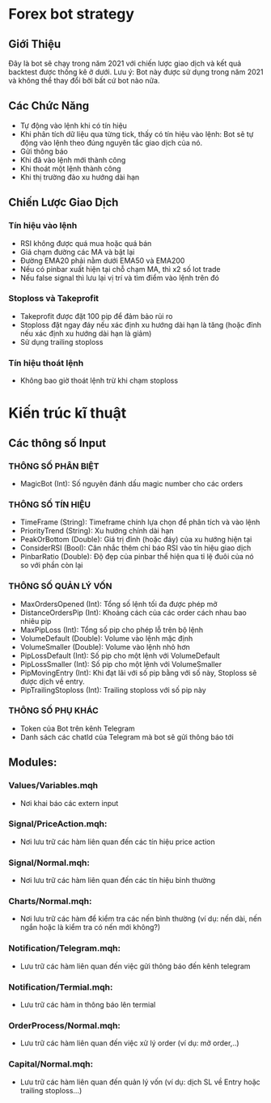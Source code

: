 # Forex bot strategy

## Giới Thiệu
Đây là bot sẽ chạy trong năm 2021 với chiến lược giao dịch và kết quả backtest được thống kê ở dưới.
Lưu ý: Bot này được sử dụng trong năm 2021 và không thể thay đổi bởi bất cứ bot nào nữa.

## Các Chức Năng
* Tự động vào lệnh khi có tín hiệu
* Khi phân tích dữ liệu qua từng tick, thấy có tín hiệu vào lệnh: Bot sẽ tự động vào lệnh theo đúng nguyên tắc giao dịch của nó. 
* Gửi thông báo
* Khi đã vào lệnh mới thành công
* Khi thoát một lệnh thành công
* Khi thị trường đảo xu hướng dài hạn
## Chiến Lược Giao Dịch
### Tín hiệu vào lệnh
*	RSI không được quá mua hoặc quá bán
*	Giá chạm đường các MA và bật lại
*	Đường EMA20 phải nằm dưới EMA50 và EMA200
*	Nếu có pinbar xuất hiện tại chỗ chạm MA, thì x2 số lot trade
*	Nếu false signal thì lưu lại vị trí và tìm điểm vào lệnh trên đó
### Stoploss và Takeprofit 
*	Takeprofit được đặt 100 pip để đảm bảo rủi ro
*	Stoploss đặt ngay đáy nếu xác định xu hướng dài hạn là tăng (hoặc đỉnh nếu xác định xu hướng dài hạn là giảm)
*	Sử dụng trailing stoploss 
### Tín hiệu thoát lệnh
*	Không bao giờ thoát lệnh trừ khi chạm stoploss
# Kiến trúc kĩ thuật
## Các thông số Input
### THÔNG SỐ PHÂN BIỆT
*	MagicBot (Int): Số nguyên đánh dấu magic number cho các orders

### THÔNG SỐ TÍN HIỆU
*	TimeFrame (String): Timeframe chính lựa chọn để phân tích và vào lệnh
*	PriorityTrend (String): Xu hướng chính dài hạn
*	PeakOrBottom (Double): Giá trị đỉnh (hoặc đáy) của xu hướng hiện tại
*	ConsiderRSI (Bool): Cân nhắc thêm chỉ báo RSI vào tín hiệu giao dịch
*	PinbarRatio (Double): Độ đẹp của pinbar thể hiện qua tỉ lệ đuôi của nó so với phần còn lại
### THÔNG SỐ QUẢN LÝ VỐN
*	MaxOrdersOpened (Int): Tổng số lệnh tối đa được phép mở
*	DistanceOrdersPip (Int): Khoảng cách của các order cách nhau bao nhiêu pip
*	MaxPipLoss (Int): Tổng số pip cho phép lỗ trên bộ lệnh
*	VolumeDefault (Double): Volume vào lệnh mặc định
*	VolumeSmaller (Double): Volume vào lệnh nhỏ hơn
*	PipLossDefault (Int): Số pip cho một lệnh với VolumeDefault
*	PipLossSmaller (Int): Số pip cho một lệnh với VolumeSmaller 
*	PipMovingEntry (Int): Khi đạt lãi với số pip bằng với số này, Stoploss sẽ được dịch về entry.
*	PipTrailingStoploss (Int): Trailing stoploss với số pip này
### THÔNG SỐ PHỤ KHÁC
*	Token của Bot trên kênh Telegram
*	Danh sách các chatId của Telegram mà bot sẽ gửi thông báo tới

## Modules:
### Values/Variables.mqh
*	Nơi khai báo các extern input
### Signal/PriceAction.mqh:
*	Nơi lưu trữ các hàm liên quan đến các tín hiệu price action
### Signal/Normal.mqh:
*	Nơi lưu trữ các hàm liên quan đến các tín hiệu bình thường
### Charts/Normal.mqh:
*	Nơi lưu trữ các hàm để kiểm tra các nến bình thường (ví dụ: nến dài, nến ngắn hoặc là kiểm tra có nến mới không?)
### Notification/Telegram.mqh:
*	Lưu trữ các hàm liên quan đến việc gửi thông báo đến kênh telegram
### Notification/Termial.mqh:
*	Lưu trữ các hàm in thông báo lên termial
### OrderProcess/Normal.mqh:
*	Lưu trữ các hàm liên quan đến việc xử lý order (ví dụ: mở order,..)
### Capital/Normal.mqh:
* Lưu trữ các hàm liên quan đến quản lý vốn (ví dụ: dịch SL về Entry hoặc trailing stoploss…)
